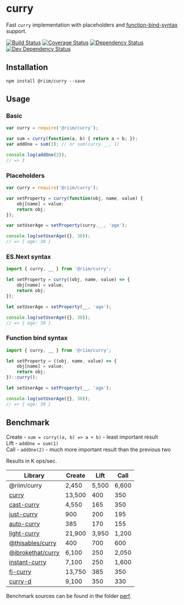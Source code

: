 # curry

Fast `curry` implementation with placeholders and [function-bind-syntax](https://github.com/zenparsing/es-function-bind) support.

[![Build Status](https://travis-ci.org/Riim/curry.svg?branch=master)](https://travis-ci.org/Riim/curry)
[![Coverage Status](https://coveralls.io/repos/github/Riim/curry/badge.svg?branch=master)](https://coveralls.io/github/Riim/curry?branch=master)
[![Dependency Status](https://david-dm.org/Riim/curry/status.svg)](https://david-dm.org/Riim/curry#info=dependencies)
[![Dev Dependency Status](https://david-dm.org/Riim/curry/dev-status.svg)](https://david-dm.org/Riim/curry#info=devDependencies)

## Installation

```
npm install @riim/curry --save
```

## Usage

### Basic

```js
var curry = require('@riim/curry');

var sum = curry(function(a, b) { return a + b; });
var addOne = sum(1); // or sum(curry.__, 1)

console.log(addOne(2));
// => 3
```

### Placeholders

```js
var curry = require('@riim/curry');

var setProperty = curry(function(obj, name, value) {
	obj[name] = value;
	return obj;
});

var setUserAge = setProperty(curry.__, 'age');

console.log(setUserAge({}, 30));
// => { age: 30 }
```

### ES.Next syntax

```js
import { curry, __ } from '@riim/curry';

let setProperty = curry((obj, name, value) => {
	obj[name] = value;
	return obj;
});

let setUserAge = setProperty(__, 'age');

console.log(setUserAge({}, 30));
// => { age: 30 }
```

### Function bind syntax

```js
import { curry, __ } from '@riim/curry';

let setProperty = ((obj, name, value) => {
	obj[name] = value;
	return obj;
})::curry();

let setUserAge = setProperty(__, 'age');

console.log(setUserAge({}, 30));
// => { age: 30 }
```

## Benchmark

Create - `sum = curry((a, b) => a + b)` - least important result  
Lift - `addOne = sum(1)`  
Call - `addOne(2)` - much more important result than the previous two

Results in K ops/sec.

| Library                                                              | Create | Lift  | Call  |
|----------------------------------------------------------------------|--------|-------|-------|
| @riim/curry                                                          |  2,450 | 5,500 | 6,600 |
| [curry](https://www.npmjs.com/package/curry)                         | 13,500 |   400 |   350 |
| [cast-curry](https://www.npmjs.com/package/cast-curry)               |  4,550 |   165 |   350 |
| [just-curry](https://www.npmjs.com/package/just-curry)               |    900 |   200 |   195 |
| [auto-curry](https://www.npmjs.com/package/auto-curry)               |    385 |   170 |   155 |
| [light-curry](https://www.npmjs.com/package/light-curry)             | 21,900 | 3,950 | 1,200 |
| [@thisables/curry](https://www.npmjs.com/package/@thisables/curry)   |    400 |   700 |   600 |
| [@ibrokethat/curry](https://www.npmjs.com/package/@ibrokethat/curry) |  6,100 |   250 | 2,050 |
| [instant-curry](https://www.npmjs.com/package/instant-curry)         |  7,100 |   250 | 1,600 |
| [fj-curry](https://www.npmjs.com/package/fj-curry)                   | 13,750 |   385 |   350 |
| [curry-d](https://www.npmjs.com/package/curry-d)                     |  9,100 |   350 |   330 |

Benchmark sources can be found in the folder [perf](https://github.com/Riim/curry/tree/master/perf).
